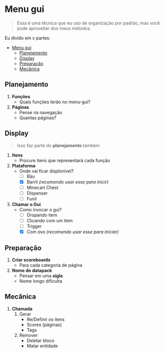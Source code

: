 # Menu gui
> Essa é uma técnica que eu uso de organização por padrão, mas você pode aproveitar dos meus métodos.

Eu divido em x partes:
- [Menu gui](#menu-gui)
  - [Planejamento](#planejamento)
  - [Display](#display)
  - [Preparação](#preparação)
  - [Mecânica](#mecânica)

## Planejamento
  1. **Funções**
     - Quais funções terão no menu-gui?
  2. **Páginas**
     - Pense na navegação
     - Quantas páginas?

## Display
> Isso faz parte do **planejamento** também
  1. **Itens**
     - Procure itens que representará cada função
  2. **Plataforma**
     - Onde vai ficar displonível?
       - [ ] Báu
       - [x] Barril *(recomendo usar esse para inicir)*
       - [ ] Minecart Chest
       - [ ] Dispenser
       - [ ] Funil
  3. **Chamar o Gui**
     - Como invocar o gui?
       - [ ] Dropando item
       - [ ] Clicando com um item
       - [ ] Trigger
       - [x] Com ovo *(recomendo usar esse para iniciar)*

## Preparação
  1. **Criar scoreboards**
     - Para cada categoria de página
  2. **Nome do datapack**
     - Pensar em uma **sigla**
     - Nome longo dificulta

## Mecânica
  1. **Chamada**
     1. Gerar
        - Re/Definir os itens
        - Scores (páginas)
        - Tags
     1. Remover
        - Deletar bloco 
        - Matar entidade 